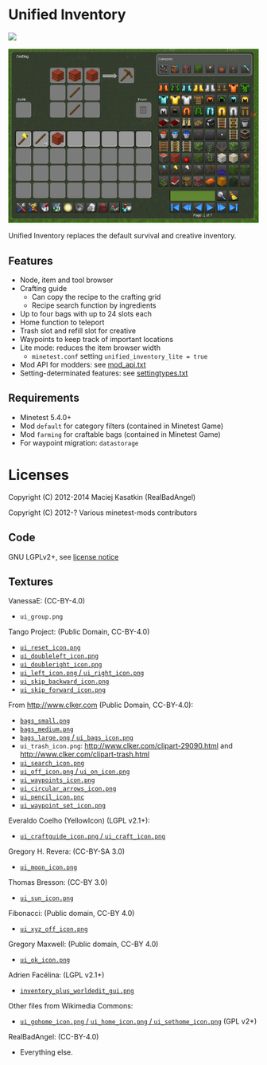 # Unified Inventory

[![](https://github.com/minetest-mods/unified_inventory/workflows/Check%20&%20Release/badge.svg)](https://github.com/minetest-mods/unified_inventory/actions)

![Screenshot](screenshot.png)

Unified Inventory replaces the default survival and creative inventory.


## Features

 * Node, item and tool browser
 * Crafting guide
    * Can copy the recipe to the crafting grid
    * Recipe search function by ingredients
 * Up to four bags with up to 24 slots each
 * Home function to teleport
 * Trash slot and refill slot for creative
 * Waypoints to keep track of important locations
 * Lite mode: reduces the item browser width
    * `minetest.conf` setting `unified_inventory_lite = true`
 * Mod API for modders: see [mod_api.txt](doc/mod_api.txt)
 * Setting-determinated features: see [settingtypes.txt](settingtypes.txt)


## Requirements

 * Minetest 5.4.0+
 * Mod `default` for category filters (contained in Minetest Game)
 * Mod `farming` for craftable bags (contained in Minetest Game)
 * For waypoint migration: `datastorage`


# Licenses

Copyright (C) 2012-2014 Maciej Kasatkin (RealBadAngel)

Copyright (C) 2012-? Various minetest-mods contributors


## Code

GNU LGPLv2+, see [license notice](LICENSE.txt)


## Textures

VanessaE: (CC-BY-4.0)

  * `ui_group.png`

Tango Project: (Public Domain, CC-BY-4.0)

  * [`ui_reset_icon.png`](https://commons.wikimedia.org/wiki/File:Edit-clear.svg)
  * [`ui_doubleleft_icon.png`](http://commons.wikimedia.org/wiki/File:Media-seek-backward.svg)
  * [`ui_doubleright_icon.png`](http://commons.wikimedia.org/wiki/File:Media-seek-forward.svg)
  * [`ui_left_icon.png` / `ui_right_icon.png`](http://commons.wikimedia.org/wiki/File:Media-playback-start.svg)
  * [`ui_skip_backward_icon.png`](http://commons.wikimedia.org/wiki/File:Media-skip-backward.svg)
  * [`ui_skip_forward_icon.png`](http://commons.wikimedia.org/wiki/File:Media-skip-forward.svg)

From http://www.clker.com (Public Domain, CC-BY-4.0):

  * [`bags_small.png`](http://www.clker.com/clipart-moneybag-empty.html)
  * [`bags_medium.png`](http://www.clker.com/clipart-backpack-1.html)
  * [`bags_large.png` / `ui_bags_icon.png`](http://www.clker.com/clipart-backpack-green-brown.html)
  * `ui_trash_icon.png`: <http://www.clker.com/clipart-29090.html> and <http://www.clker.com/clipart-trash.html>
  * [`ui_search_icon.png`](http://www.clker.com/clipart-24887.html)
  * [`ui_off_icon.png` / `ui_on_icon.png`](http://www.clker.com/clipart-on-off-switches.html)
  * [`ui_waypoints_icon.png`](http://www.clker.com/clipart-map-pin-red.html)
  * [`ui_circular_arrows_icon.png`](http://www.clker.com/clipart-circular-arrow-pattern.html)
  * [`ui_pencil_icon.pnc`](http://www.clker.com/clipart-2256.html)
  * [`ui_waypoint_set_icon.png`](http://www.clker.com/clipart-larger-flag.html)

Everaldo Coelho (YellowIcon) (LGPL v2.1+):

  * [`ui_craftguide_icon.png` / `ui_craft_icon.png`](http://commons.wikimedia.org/wiki/File:Advancedsettings.png)

Gregory H. Revera: (CC-BY-SA 3.0)

  * [`ui_moon_icon.png`](http://commons.wikimedia.org/wiki/File:FullMoon2010.jpg)

Thomas Bresson: (CC-BY 3.0)

  * [`ui_sun_icon.png`](http://commons.wikimedia.org/wiki/File:2012-10-13_15-29-35-sun.jpg)

Fibonacci: (Public domain, CC-BY 4.0)

  * [`ui_xyz_off_icon.png`](http://commons.wikimedia.org/wiki/File:No_sign.svg)

Gregory Maxwell: (Public domain, CC-BY 4.0)

  * [`ui_ok_icon.png`](http://commons.wikimedia.org/wiki/File:Yes_check.svg)

Adrien Facélina: (LGPL v2.1+)

  * [`inventory_plus_worldedit_gui.png`](http://commons.wikimedia.org/wiki/File:Erioll_world_2.svg)

Other files from Wikimedia Commons:

  * [`ui_gohome_icon.png` / `ui_home_icon.png` / `ui_sethome_icon.png`](http://commons.wikimedia.org/wiki/File:Home_256x256.png) (GPL v2+)

RealBadAngel: (CC-BY-4.0)

  * Everything else.
